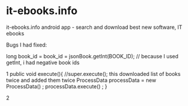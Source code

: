 # it-ebooks.info
it-ebooks.info android app - search and download best new software, IT ebooks

Bugs I had fixed:

long book_id = book_id = jsonBook.getInt(BOOK_ID); //  because I used getInt, i had negative book ids 

1 public void execute(){
          //super.execute();   this downloaded list of books twice and added them twice 
          ProcessData processData = new ProcessData() ;
          processData.execute() ;
      }

2 <style name="Theme.Base" parent="AppTheme"><item name="colorPrimary"> @color/flickrPrimaryBackgroundColor</item><item name="colorPrimaryDark"> @color/flickrSecondaryBackgroundColor</item>




3 if you have space after >@color - the color will not be displyaed, this is a error!




4 android {compileSdkVersion 21
  buildToolsVersion "21.1.2" or "21.1.1" - this was causing build gradle errors



5 I created new java class recycler item click listener OUTSIDE OF package! so it did not recognize it, if i left the file outside , i would need to access it with package_name.recyclerListener!


6 stupid error by me: i learned this bug:

String method1(){
.....
return " " ;
}
String method2(){
intermediate_string = method1();
.....
}

public void boss_method(){
    string s1 = method1();
    string result = method2(s1);
    //basically I just returned " " empty string instead of actual result i computed

}
